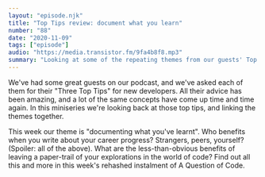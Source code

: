 ```yaml
---
layout: "episode.njk"
title: "Top Tips review: document what you learn"
number: "88"
date: "2020-11-09"
tags: ["episode"]
audio: "https://media.transistor.fm/9fa4b8f8.mp3"
summary: "Looking at some of the repeating themes from our guests' Top Tips for new devs. This week: the power of blogging about your own journey"
---
```


We've had some great guests on our podcast, and we've asked each of them for their "Three Top Tips" for new developers. All their advice has been amazing, and a lot of the same concepts have come up time and time again. In this miniseries we're looking back at those top tips, and linking the themes together.

This week our theme is "documenting what you've learnt". Who benefits when you write about your career progress? Strangers, peers, yourself? (Spoiler: all of the above). What are the less-than-obvious benefits of leaving a paper-trail of your explorations in the world of code? Find out all this and more in this week's rehashed instalment of A Question of Code.